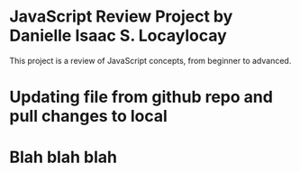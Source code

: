 # JavaScript Review Project by Danielle Isaac S. Locaylocay
This project is a review of JavaScript concepts, from beginner to advanced.

# Updating file from github repo and pull changes to local

# Blah blah blah
